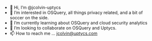 - 👋 Hi, I’m @jcolvin-uptycs
- 👀 I’m interested in OSQuery, all things privacy related, and a bit of soccer on the side. 
- 🌱 I’m currently learning about OSQuery and cloud security analytics
- 💞️ I’m looking to collaborate on OSQuery and Uptycs. 
- 📫 How to reach me ... jcolvin@uptycs.com

<!---
jcolvin-uptycs/jcolvin-uptycs is a ✨ special ✨ repository because its `README.md` (this file) appears on your GitHub profile.
You can click the Preview link to take a look at your changes.
--->
